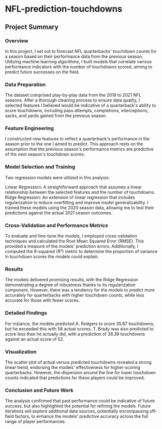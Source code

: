 # NFL-prediction-touchdowns
## Project Summary

### Overview
In this project, I set out to forecast NFL quarterbacks' touchdown counts for a season based on their performance data from the previous season. Utilizing machine learning algorithms, I built models that correlate various performance indicators with the number of touchdowns scored, aiming to predict future successes on the field.

### Data Preparation
The dataset comprised play-by-play data from the 2019 to 2021 NFL seasons. After a thorough cleaning process to ensure data quality, I selected features I believed would be indicative of a quarterback's ability to score touchdowns, including pass attempts, completions, interceptions, sacks, and yards gained from the previous season.

### Feature Engineering
I constructed new features to reflect a quarterback's performance in the season prior to the one I aimed to predict. This approach rests on the assumption that the previous season's performance metrics are predictive of the next season's touchdown scores.

### Model Selection and Training
Two regression models were utilized in this analysis:

Linear Regression: A straightforward approach that assumes a linear relationship between the selected features and the number of touchdowns.
Ridge Regression: An extension of linear regression that includes regularization to reduce overfitting and improve model generalizability.
I trained these models using the 2020 season data, allowing me to test their predictions against the actual 2021 season outcomes.

### Cross-Validation and Performance Metrics
To evaluate and fine-tune the models, I employed cross-validation techniques and calculated the Root Mean Squared Error (RMSE). This provided a measure of the models' prediction errors. Additionally, I computed the R-squared (R²) metric to determine the proportion of variance in touchdown scores the models could explain.

### Results
The models delivered promising results, with the Ridge Regression demonstrating a degree of robustness thanks to its regularization component. However, there was a tendency for the models to predict more accurately for quarterbacks with higher touchdown counts, while less accurate for those with fewer scores.

### Detailed Findings
For instance, the models predicted A. Rodgers to score 35.67 touchdowns, but he exceeded this with 58 actual scores. T. Brady was also predicted to score less than he actually did, with a prediction of 38.39 touchdowns against an actual score of 52.

### Visualization
The scatter plot of actual versus predicted touchdowns revealed a strong linear trend, endorsing the models' effectiveness for higher-scoring quarterbacks. However, the dispersion around the line for lower touchdown counts indicated that predictions for these players could be improved.

### Conclusion and Future Work
The analysis confirmed that past performance could be indicative of future success, but also highlighted the potential for refining the models. Future iterations will explore additional data sources, potentially encompassing off-field factors, to enhance the models' predictive accuracy across the full range of player performances.
